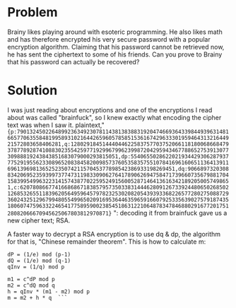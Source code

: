 # Problem
Brainy likes playing around with esoteric programming. He also likes math and has therefore encrypted his very secure password with a popular encryption algorithm. Claiming that his password cannot be retrieved now, he has sent the ciphertext to some of his friends. Can you prove to Brainy that his password can actually be recovered? 

# Solution
I was just reading about encryptions and one of the encryptions I read about was called "brainfuck", so I knew exactly what encoding the cipher text was when I saw it.  plaintext,"
```{p:7901324502264899236349230781143813838831920474669364339844939631481665770635584819958931021644265960578585153616742963330195946431321644921572803658406281,q:12802918451444044622583757703752066118180068668479378778928741088302355425977192996799623998720429594346778865275391307730988819243843851683079000293815051,dp:5540655028622021934429306287937775291955623308965208384582009857376053583575510784169616065113641391169613969813652523507421157045377898542386933198269451,dq:9066897320308834206952359399737747311983309062764178906269475847173966073567988170415839954996322314157438770225952491560052871464136163421892050057498651,c:62078086677416686867183857957350338314446280912673392448065026850212685326551183962056495964579782325302082054393933682265772802750887293602432512967994805549965020916953644635965916607925335639027579187435180607475963322465417758959002385451863122106487834784688029167720175128082066670945625067803812970871}```
": decoding it from brainfuck gave us a new cipher text; RSA.

A faster way to decrypt a RSA encryption is to use dq & dp, the algorithm for that is, "Chinese remainder theorem". This is how to calculate m:
```
dP = (1/e) mod (p-1)
dQ = (1/e) mod (q-1)
qInv = (1/q) mod p

m1 = c^dP mod p
m2 = c^dQ mod q
h = qInv * (m1 - m2) mod p
m = m2 + h * q  ```
